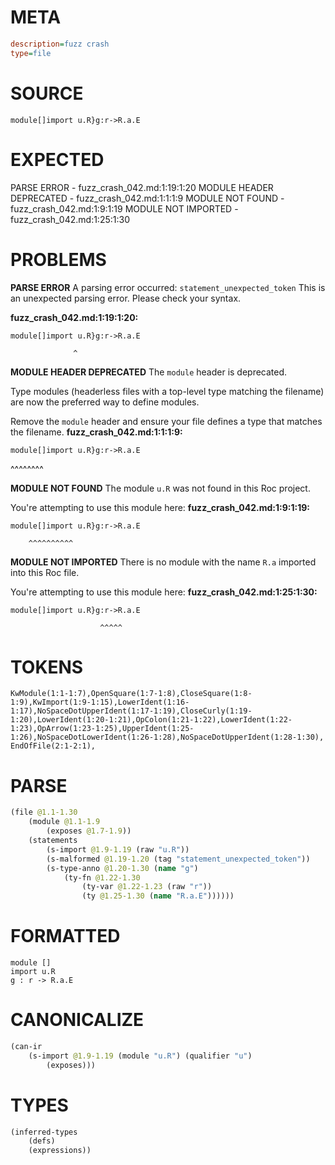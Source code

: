 # META
~~~ini
description=fuzz crash
type=file
~~~
# SOURCE
~~~roc
module[]import u.R}g:r->R.a.E
~~~
# EXPECTED
PARSE ERROR - fuzz_crash_042.md:1:19:1:20
MODULE HEADER DEPRECATED - fuzz_crash_042.md:1:1:1:9
MODULE NOT FOUND - fuzz_crash_042.md:1:9:1:19
MODULE NOT IMPORTED - fuzz_crash_042.md:1:25:1:30
# PROBLEMS
**PARSE ERROR**
A parsing error occurred: `statement_unexpected_token`
This is an unexpected parsing error. Please check your syntax.

**fuzz_crash_042.md:1:19:1:20:**
```roc
module[]import u.R}g:r->R.a.E
```
                  ^


**MODULE HEADER DEPRECATED**
The `module` header is deprecated.

Type modules (headerless files with a top-level type matching the filename) are now the preferred way to define modules.

Remove the `module` header and ensure your file defines a type that matches the filename.
**fuzz_crash_042.md:1:1:1:9:**
```roc
module[]import u.R}g:r->R.a.E
```
^^^^^^^^


**MODULE NOT FOUND**
The module `u.R` was not found in this Roc project.

You're attempting to use this module here:
**fuzz_crash_042.md:1:9:1:19:**
```roc
module[]import u.R}g:r->R.a.E
```
        ^^^^^^^^^^


**MODULE NOT IMPORTED**
There is no module with the name `R.a` imported into this Roc file.

You're attempting to use this module here:
**fuzz_crash_042.md:1:25:1:30:**
```roc
module[]import u.R}g:r->R.a.E
```
                        ^^^^^


# TOKENS
~~~zig
KwModule(1:1-1:7),OpenSquare(1:7-1:8),CloseSquare(1:8-1:9),KwImport(1:9-1:15),LowerIdent(1:16-1:17),NoSpaceDotUpperIdent(1:17-1:19),CloseCurly(1:19-1:20),LowerIdent(1:20-1:21),OpColon(1:21-1:22),LowerIdent(1:22-1:23),OpArrow(1:23-1:25),UpperIdent(1:25-1:26),NoSpaceDotLowerIdent(1:26-1:28),NoSpaceDotUpperIdent(1:28-1:30),
EndOfFile(2:1-2:1),
~~~
# PARSE
~~~clojure
(file @1.1-1.30
	(module @1.1-1.9
		(exposes @1.7-1.9))
	(statements
		(s-import @1.9-1.19 (raw "u.R"))
		(s-malformed @1.19-1.20 (tag "statement_unexpected_token"))
		(s-type-anno @1.20-1.30 (name "g")
			(ty-fn @1.22-1.30
				(ty-var @1.22-1.23 (raw "r"))
				(ty @1.25-1.30 (name "R.a.E"))))))
~~~
# FORMATTED
~~~roc
module []
import u.R
g : r -> R.a.E
~~~
# CANONICALIZE
~~~clojure
(can-ir
	(s-import @1.9-1.19 (module "u.R") (qualifier "u")
		(exposes)))
~~~
# TYPES
~~~clojure
(inferred-types
	(defs)
	(expressions))
~~~
